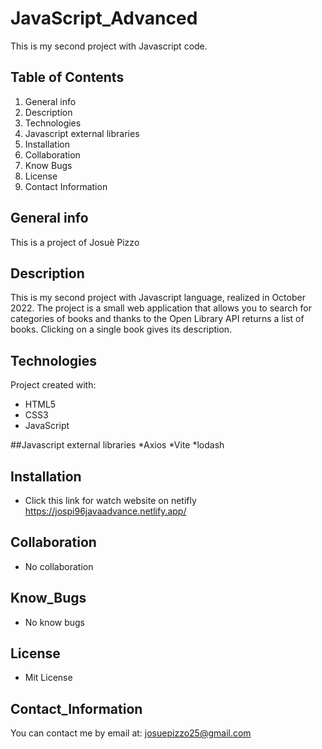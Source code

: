 # JavaScript_Advanced

This is my second project with Javascript code.

## Table of Contents
1. General info
2. Description
3. Technologies
4. Javascript external libraries
5. Installation
6. Collaboration
7. Know Bugs
8. License
9. Contact Information

## General info
This is a project of Josuè Pizzo

## Description
This is my second project with Javascript language, realized in October 2022.
The project is a small web application that allows you to search for categories of books and thanks to the Open Library API returns a list of books. Clicking on a single book gives its description.

## Technologies
Project created with:
* HTML5
* CSS3
* JavaScript

##Javascript external libraries
*Axios
*Vite
*lodash

## Installation
* Click this link for watch website on netifly https://jospi96javaadvance.netlify.app/

## Collaboration
* No collaboration

## Know_Bugs
* No know bugs

## License
* Mit License

## Contact_Information
You can contact me by email at: josuepizzo25@gmail.com
